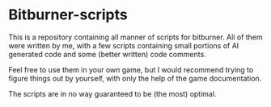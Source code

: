 # Bitburner-scripts

This is a repository containing all manner of scripts for bitburner.  All of them were written by me,  with a few scripts containing small portions of AI generated code and some (better written) code comments.  

Feel free to use them in your own game, but I would recommend trying to figure things out by yourself, with only the help of the game documentation.  

The scripts are in no way guaranteed to be (the most) optimal.  
